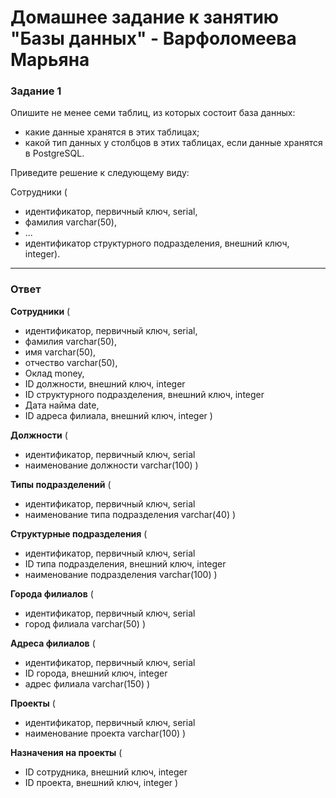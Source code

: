 # Домашнее задание к занятию "Базы данных" - Варфоломеева Марьяна

### Задание 1

Опишите не менее семи таблиц, из которых состоит база данных:

- какие данные хранятся в этих таблицах;
- какой тип данных у столбцов в этих таблицах, если данные хранятся в PostgreSQL.

Приведите решение к следующему виду:

Сотрудники (

- идентификатор, первичный ключ, serial,
- фамилия varchar(50),
- ...
- идентификатор структурного подразделения, внешний ключ, integer).

---
### Ответ

 **Сотрудники** (  
- идентификатор, первичный ключ, serial,  
- фамилия varchar(50),  
- имя varchar(50),  
- отчество varchar(50),  
- Оклад money,  
- ID должности, внешний ключ, integer
- ID структурного подразделения, внешний ключ, integer  
- Дата найма date,
- ID адреса филиала, внешний ключ, integer  )  


**Должности** (  
- идентификатор, первичный ключ, serial  
- наименование должности varchar(100) )  
  
**Типы подразделений** (  
- идентификатор, первичный ключ, serial 
- наименование типа подразделения varchar(40) )  

**Структурные подразделения** (  
- идентификатор, первичный ключ, serial
- ID типа подразделения, внешний ключ, integer  
- наименование подразделения varchar(100)  )  

**Города филиалов** (  
- идентификатор, первичный ключ, serial 
- город филиала varchar(50)  )  

**Адреса филиалов** (  
- идентификатор, первичный ключ, serial   
- ID города, внешний ключ, integer  
- адрес филиала varchar(150)  )  
  
**Проекты** (  
- идентификатор, первичный ключ, serial   
- наименование проекта varchar(100) )  

**Назначения на проекты** (  
- ID сотрудника, внешний ключ, integer  
- ID проекта, внешний ключ, integer )  
